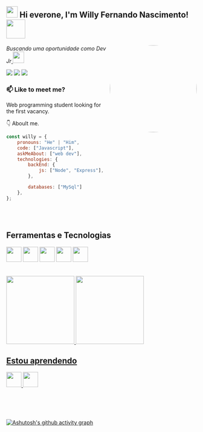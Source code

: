 <h2><img src="https://emojis.slackmojis.com/emojis/images/1531849430/4246/blob-sunglasses.gif?1531849430" width="30"/> Hi everone, I'm Willy Fernando Nascimento! <img src="https://media.giphy.com/media/12oufCB0MyZ1Go/giphy.gif" width="50"></h2>
<img align='right' src="https://media.giphy.com/media/Yfl7CS7vQqnebA69aH/giphy.gif" style="border-radius: 50%" width="230">
<p><em>Buscando uma oportunidade como Dev Jr<a href="https://www.oneorigin.us/">
</a><img src="https://media.giphy.com/media/WUlplcMpOCEmTGBtBW/giphy.gif" width="30"> 
</em></p>

<div>
<a href="[https://www.instagram.com/willyfernandez51/](https://www.instagram.com/willyfernandez51/)" target="_blank"><img src="https://img.shields.io/badge/-Instagram-%23E4405F?style=for-the-badge&logo=instagram&logoColor=white" target="_blank"></a>
<a href = "mailto:willy27nasc@gmail.com"><img src="https://img.shields.io/badge/Gmail-D14836?style=for-the-badge&logo=gmail&logoColor=white" target="_blank"></a>
<a href="https://www.linkedin.com/in/seu-usuário-linkedln-aqui" target="_blank"><img src="https://img.shields.io/badge/-LinkedIn-%230077B5?style=for-the-badge&logo=linkedin&logoColor=white" target="_blank"></a>   
</div>

### 📫 Like to meet me?

Web programming student looking for the first vacancy.

👇 Aboult me. 

```javascript
const willy = {
    pronouns: "He" | "Him",
    code: ["Javascript"],
    askMeAbout: ["web dev"],
    technologies: {
        backEnd: {
            js: ["Node", "Express"],
        },

        databases: ["MySql"]
    },
};
```
<br>
<br>

## Ferramentas e Tecnologias
<div>
  <img src="https://cdn.jsdelivr.net/gh/devicons/devicon/icons/html5/html5-original.svg" width="40" height="40"/>
  <img src="https://cdn.jsdelivr.net/gh/devicons/devicon/icons/css3/css3-original.svg" width="40" height="40"/>
  <img src="https://cdn.jsdelivr.net/gh/devicons/devicon/icons/javascript/javascript-original.svg" width="40" height="40"/>
  <img src="https://cdn.jsdelivr.net/gh/devicons/devicon/icons/git/git-original.svg" width="40" height="40"/>
  <img src="https://cdn.jsdelivr.net/gh/devicons/devicon/icons/linux/linux-original.svg" width="40" height="40"/>      
</div>

<br>
<br>

<div>
<a href="https://github.com/will27nasc">
<img height="180em" src="https://github-readme-stats.vercel.app/api/top-langs/?username=will27nasc&layout=compact&langs_count=7&theme=cobalt"/>
<img height="180em" src="https://github-readme-stats.vercel.app/api?username=will27nasc&show_icons=true&theme=cobalt&include_all_commits=true&count_private=true"/>
</div>

## Estou aprendendo
<div>
  <img src="https://cdn.jsdelivr.net/gh/devicons/devicon/icons/wordpress/wordpress-plain.svg" width="40" height="40"/>
  <img src="https://cdn.jsdelivr.net/gh/devicons/devicon/icons/python/python-original.svg" width="40" height="40"/>     
</div>
<br>
<br>
<br>
<br>

[![Ashutosh's github activity graph](https://github-readme-activity-graph.vercel.app/graph?username=will27nasc&bg_color=000519&color=496dfd&line=4dff00&point=6689f5&area=true&hide_border=true)](https://github.com/ashutosh00710/github-readme-activity-graph)
